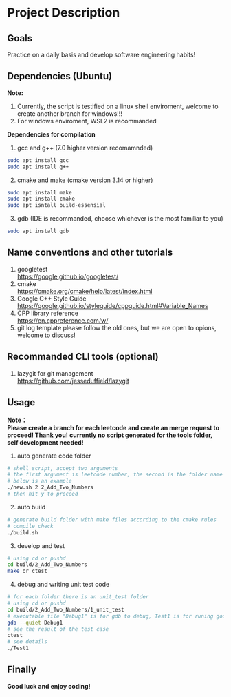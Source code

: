 # Project Description
## Goals
Practice on a daily basis and develop software engineering habits!

## Dependencies (Ubuntu)
**Note:**
1. Currently, the script is testified on a linux shell enviroment, welcome to create another branch for windows!!!
2. For windows enviroment, WSL2 is recommanded

**Dependencies for compilation**
1. gcc and g++ (7.0 higher version recomamnded)
```bash
sudo apt install gcc
sudo apt install g++
```
2. cmake and make (cmake version 3.14 or higher)
```bash
sudo apt install make
sudo apt install cmake
sudo apt isntall build-essensial
```

3. gdb (IDE is recommanded, choose whichever is the most familiar to you)
```bash
sudo apt install gdb
```

## Name conventions and other tutorials
1. googletest \
https://google.github.io/googletest/
2. cmake \
https://cmake.org/cmake/help/latest/index.html
3. Google C++ Style Guide \
https://google.github.io/styleguide/cppguide.html#Variable_Names
4. CPP library reference \
https://en.cppreference.com/w/
5. git log template please follow the old ones, but we are open to opions, welcome to discuss!

## Recommanded CLI tools (optional)
1. lazygit for git management \
https://github.com/jesseduffield/lazygit

## Usage
**Note：** \
**Please create a branch for each leetcode and create an merge request to proceed! Thank you!**
**currently no script generated for the tools folder, self development needed!**

1. auto generate code folder
``` bash
# shell script, accept two arguments
# the first argument is leetcode number, the second is the folder name
# below is an example
./new.sh 2 2_Add_Two_Numbers
# then hit y to proceed
```
2. auto build
```bash
# generate build folder with make files according to the cmake rules
# compile check
./build.sh
```

3. develop and test
```bash
# using cd or pushd
cd build/2_Add_Two_Numbers
make or ctest
```

4. debug and writing unit test code
```bash
# for each folder there is an unit_test folder
# using cd or pushd
cd build/2_Add_Two_Numbers/1_unit_test
# executable file "Debug1" is for gdb to debug, Test1 is for runing google test
gdb --quiet Debug1
# see the result of the test case
ctest
# see details
./Test1
```

## Finally
**Good luck and enjoy coding!**
